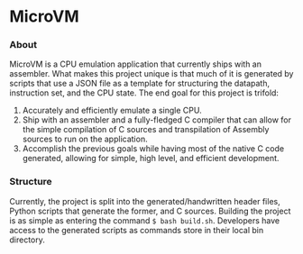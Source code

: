 # MicroVM

### About
MicroVM is a CPU emulation application that currently ships with an assembler. What makes this project
unique is that much of it is generated by scripts that use a JSON file as a template for structuring
the datapath, instruction set, and the CPU state. The end goal for this project is trifold:
  
  1. Accurately and efficiently emulate a single CPU.
  2. Ship with an assembler and a fully-fledged C compiler that can allow for the simple compilation
  of C sources and transpilation of Assembly sources to run on the application.
  3. Accomplish the previous goals while having most of the native C code generated, allowing for simple,
  high level, and efficient development.
  
### Structure
Currently, the project is split into the generated/handwritten header files, Python scripts that generate
the former, and C sources. Building the project is as simple as entering the command `$ bash build.sh`.
Developers have access to the generated scripts as commands store in their local bin directory.
